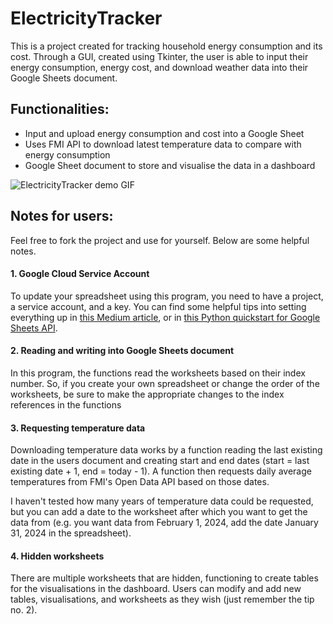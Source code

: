 # ElectricityTracker
This is a project created for tracking household energy consumption and its cost. Through a GUI, created using Tkinter, the user is able to input their energy consumption, energy cost, and download weather data into their Google Sheets document.

## Functionalities:
- Input and upload energy consumption and cost into a Google Sheet
- Uses FMI API to download latest temperature data to compare with energy consumption
- Google Sheet document to store and visualise the data in a dashboard

![ElectricityTracker demo GIF](https://raw.githubusercontent.com/vltnnx/Electricity-Tracker/main/static/img/git-demo.gif)

## Notes for users:
Feel free to fork the project and use for yourself. Below are some helpful notes.

#### 1. Google Cloud Service Account
To update your spreadsheet using this program, you need to have a project, a service account, and a key. You can find some helpful tips into setting everything up in [this Medium article](https://medium.com/analytics-vidhya/how-to-read-and-write-data-to-google-spreadsheet-using-python-ebf54d51a72c), or in [this Python quickstart for Google Sheets API](https://developers.google.com/sheets/api/quickstart/python).

#### 2. Reading and writing into Google Sheets document
In this program, the functions read the worksheets based on their index number. So, if you create your own spreadsheet or change the order of the worksheets, be sure to make the appropriate changes to the index references in the functions

#### 3. Requesting temperature data
Downloading temperature data works by a function reading the last existing date in the users document and creating start and end dates (start = last existing date + 1, end = today - 1). A function then requests daily average temperatures from FMI's Open Data API based on those dates. 

I haven't tested how many years of temperature data could be requested, but you can add a date to the worksheet after which you want to get the data from (e.g. you want data from February 1, 2024, add the date January 31, 2024 in the spreadsheet).

#### 4. Hidden worksheets
There are multiple worksheets that are hidden, functioning to create tables for the visualisations in the dashboard. Users can modify and add new tables, visualisations, and worksheets as they wish (just remember the tip no. 2).
